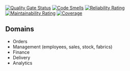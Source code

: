 [![Quality Gate Status](https://sonarcloud.io/api/project_badges/measure?project=renatabrasil_ninja-fabric-sale-kotlin&metric=alert_status)](https://sonarcloud.io/dashboard?id=renatabrasil_ninja-fabric-sale-kotlin) [![Code Smells](https://sonarcloud.io/api/project_badges/measure?project=renatabrasil_ninja-fabric-sale-kotlin&metric=code_smells)](https://sonarcloud.io/dashboard?id=renatabrasil_ninja-fabric-sale-kotlin) [![Reliability Rating](https://sonarcloud.io/api/project_badges/measure?project=renatabrasil_ninja-fabric-sale-kotlin&metric=reliability_rating)](https://sonarcloud.io/dashboard?id=renatabrasil_ninja-fabric-sale-kotlin) [![Maintainability Rating](https://sonarcloud.io/api/project_badges/measure?project=renatabrasil_ninja-fabric-sale-kotlin&metric=sqale_rating)](https://sonarcloud.io/dashboard?id=renatabrasil_ninja-fabric-sale-kotlin) [![Coverage](https://sonarcloud.io/api/project_badges/measure?project=renatabrasil_ninja-fabric-sale-kotlin&metric=coverage)](https://sonarcloud.io/dashboard?id=renatabrasil_ninja-fabric-sale-kotlin)


## Domains

- Orders 
- Management (employees, sales, stock, fabrics)
- Finance
- Delivery
- Analytics 
